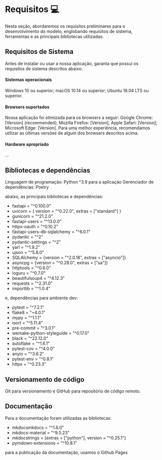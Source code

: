 # Requisitos :computer:
Nesta seção, abordaremos os requisitos preliminares para o desenvolvimento do modelo, englobando requisitos de sistema, ferramentas e as principais bibliotecas utilizadas.

## **Requisitos de Sistema**
Antes de instalar ou usar a nossa aplicação, garanta que possui os requisitos de sistema descritos abaixo:

#### Sistemas operacionais
Windows 10 ou superior;
macOS 10.14 ou superior;
Ubuntu 18.04 LTS ou superior.

#### Browsers suportados

Nossa aplicação foi otimizada para os browsers a seguir:
Google Chrome: [Version] (recommended);
Mozilla Firefox: [Version];
Apple Safari: [Version];
Microsoft Edge: [Version].
Para uma melhor experiência, recomendamos utilizar as últimas versões de algum dos browsers descritos acima.

#### Hardware apropriado
…

## **Bibliotecas e dependências**
Linguagem de programação: Python ^3.9 para a aplicação
Gerenciador de dependências: Poetry

abaixo, as principais bibliotecas e dependências:

* fastapi = "^0.100.0"
* uvicorn = { version = "^0.22.0", extras = ["standard"] }
* gunicorn = "^21.2.0"
* fastapi-users = "^13.0.0"
* httpx-oauth = "^0.10.2"
* fastapi-users-db-sqlalchemy = "^6.0.1"
* pydantic = "^2"
* pydantic-settings = "^2"
* yarl = "^1.9.2"
* ujson = "^5.8.0"
* SQLAlchemy = {version = "^2.0.18", extras = ["asyncio"]}
* asyncpg = {version = "^0.28.0", extras = ["sa"]}
* httptools = "^0.6.0"
* loguru = "^0.7.0"
* beautifulsoup4 = "^4.12.3"
* requests = "^2.31.0"
* importlib = "^1.0.4"

e, dependências para ambiente dev:

* pytest = "^7.2.1"
* flake8 = "~4.0.1"
* mypy = "^1.1.1"
* isort = "^5.11.4"
* pre-commit = "^3.0.1"
* wemake-python-styleguide = "^0.17.0"
* black = "^22.12.0"
* autoflake = "^1.6.1"
* pytest-cov = "^4.0.0"
* anyio = "^3.6.2"
* pytest-env = "^0.8.1"
* httpx = "^0.23.3"

## **Versionamento de código**
Git para versionamento e GitHub para repositório de código remoto.

## **Documentação**

Para a documentação foram utilizadas as bibliotecas:

* mkdocsmkdocs = "^1.6.0"
* mkdocs-material = "^9.5.23"
* mkdocstrings = {extras = ["python"], version = "^0.25.1"}
* pymdown-extensions = "^10.8.1"

para a publicação da documentação, usamos o Github Pages
